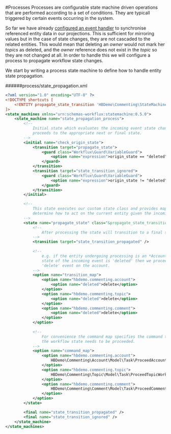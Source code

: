 #Processes
Processes are configurable state machine driven operations that are performed according to a set of conditions. They are typicall triggered by certain events occurring in the system. 

So far we have already [configured an event handler](./event_handling.md) to synchronise referenced entity data in our projections. This is sufficient for mirroring values but in the case of state changes, they are not cascaded to the related entities. This would mean that deleting an *owner* would not mark her *topics* as deleted, and the *owner* reference does not exist in the *topic* so they are not changed at all. In order to handle this we will configure a process to propagate workflow state changes.

We start by writing a process state machine to define how to handle entity state propagation.

######process/state_propagation.xml
```xml
<?xml version="1.0" encoding="UTF-8" ?>
<!DOCTYPE shortcuts [
    <!ENTITY propagate_state_transition 'HBDemo\Commenting\StateMachine\PropagateStateTransition'>
]>
<state_machines xmlns="urn:schemas-workflux:statemachine:0.5.0">
    <state_machine name="state_propagation_process">
        <!-- 
            Initial state which evaluates the incoming event state change and 
            proceeds to the appropriate next or final state.
        -->
        <initial name="check_origin_state">
            <transition target="propagate_state">
                <guard class="Workflux\Guard\VariableGuard">
                    <option name="expression">origin_state == "deleted"</option>
                </guard>
            </transition>
            <transition target="state_transition_ignored">
                <guard class="Workflux\Guard\VariableGuard">
                    <option name="expression">origin_state != "deleted"</option>
                </guard>
            </transition>
        </initial>

        <!-- 
            This state executes our custom state class and provides mappings to 
            determine how to act on the current entity given the incoming state change.
        -->
        <state name="propagate_state" class="&propagate_state_transition;">
            <!--
                After processing the state will transition to a final state.
            -->
            <transition target="state_transition_propagated" />
            
            <!--
                e.g. if the entity undergoing processing is an *Account* and the 
                state of the incoming event is 'deleted' then we proceed execute
                'delete' event on the account.
            -->
            <option name="transition_map">
                <option name="hbdemo.commenting.account">
                    <option name="deleted">delete</option>
                </option>
                <option name="hbdemo.commenting.topic">
                    <option name="deleted">delete</option>
                </option>
                <option name="hbdemo.commenting.comment">
                    <option name="deleted">delete</option>
                </option>
            </option>
            
            <!--
                For convenience the command map specifies the command to create if 
                the workflow state needs to be proceeded.
            -->
            <option name="command_map">
                <option name="hbdemo.commenting.account">
                    HBDemo\Commenting\Account\Model\Task\ProceedAccountWorkflow\ProceedAccountWorkflowCommand
                </option>
                <option name="hbdemo.commenting.topic">
                    HBDemo\Commenting\Topic\Model\Task\ProceedTopicWorkflow\ProceedTopicWorkflowCommand
                </option>
                <option name="hbdemo.commenting.comment">
                    HBDemo\Commenting\Comment\Model\Task\ProceedCommentWorkflow\ProceedCommentWorkflowCommand
                </option>
            </option>
        </state>

        <final name="state_transition_propagated" />
        <final name="state_transition_ignored" />
    </state_machine>
</state_machines>

```
